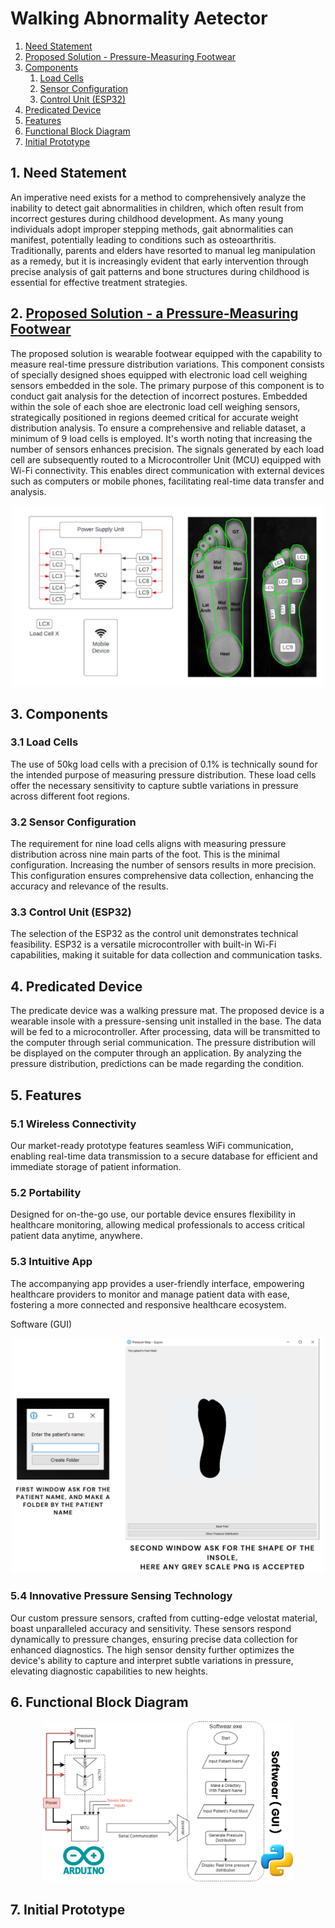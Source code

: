 # Walking Abnormality Aetector
1. [Need Statement](#need-statement)
2. [Proposed Solution - Pressure-Measuring Footwear](#proposed-solution---a-pressure-measuring-footwear)
3. [Components](#components)
   1. [Load Cells](#load-cells)
   2. [Sensor Configuration](#sensor-configuration)
   3. [Control Unit (ESP32)](#control-unit-esp32)
4. [Predicated Device](#predicated-device)
5. [Features](#features)
6. [Functional Block Diagram](#functional-block-diagram)
7. [Initial Prototype](#initial-prototype)


## 1. Need Statement <a name="need-statement"></a>

An imperative need exists for a method to comprehensively analyze the inability to detect gait abnormalities in children, which often result from incorrect gestures during childhood development. As many young individuals adopt improper stepping methods, gait abnormalities can manifest, potentially leading to conditions such as osteoarthritis. Traditionally, parents and elders have resorted to manual leg manipulation as a remedy, but it is increasingly evident that early intervention through precise analysis of gait patterns and bone structures during childhood is essential for effective treatment strategies.

## 2. [Proposed Solution - a Pressure-Measuring Footwear](#proposed-solution---a-pressure-measuring-footwear) <a name="proposed-solution"></a>

The proposed solution is wearable footwear equipped with the capability to measure real-time pressure distribution variations. This component consists of specially designed shoes equipped with electronic load cell weighing sensors embedded in the sole. The primary purpose of this component is to conduct gait analysis for the detection of incorrect postures. Embedded within the sole of each shoe are electronic load cell weighing sensors, strategically positioned in regions deemed critical for accurate weight distribution analysis. To ensure a comprehensive and reliable dataset, a minimum of 9 load cells is employed. It's worth noting that increasing the number of sensors enhances precision. The signals generated by each load cell are subsequently routed to a Microcontroller Unit (MCU) equipped with Wi-Fi connectivity. This enables direct communication with external devices such as computers or mobile phones, facilitating real-time data transfer and analysis.

<p align="center">
<img src="Media/block_Diagram.png" alt="Block Diagram" width="500"/>
</p>

## 3. Components <a name="components"></a>

### 3.1 Load Cells <a name="load-cells"></a>

The use of 50kg load cells with a precision of 0.1% is technically sound for the intended purpose of measuring pressure distribution. These load cells offer the necessary sensitivity to capture subtle variations in pressure across different foot regions.

### 3.2 Sensor Configuration <a name="sensor-configuration"></a>

The requirement for nine load cells aligns with measuring pressure distribution across nine main parts of the foot. This is the minimal configuration. Increasing the number of sensors results in more precision. This configuration ensures comprehensive data collection, enhancing the accuracy and relevance of the results.

### 3.3 Control Unit (ESP32) <a name="control-unit-esp32"></a>

The selection of the ESP32 as the control unit demonstrates technical feasibility. ESP32 is a versatile microcontroller with built-in Wi-Fi capabilities, making it suitable for data collection and communication tasks.

## 4. Predicated Device <a name="predicated-device"></a>

The predicate device was a walking pressure mat. The proposed device is a wearable insole with a pressure-sensing unit installed in the base. The data will be fed to a microcontroller. After processing, data will be transmitted to the computer through serial communication. The pressure distribution will be displayed on the computer through an application. By analyzing the pressure distribution, predictions can be made regarding the condition.

## 5. Features <a name="features"></a>

### 5.1 Wireless Connectivity

Our market-ready prototype features seamless WiFi communication, enabling real-time data transmission to a secure database for efficient and immediate storage of patient information.

### 5.2 Portability

Designed for on-the-go use, our portable device ensures flexibility in healthcare monitoring, allowing medical professionals to access critical patient data anytime, anywhere.

### 5.3 Intuitive App

The accompanying app provides a user-friendly interface, empowering healthcare providers to monitor and manage patient data with ease, fostering a more connected and responsive healthcare ecosystem.

Software (GUI)

<p align="center">
<img src="Media/Software_GUI.png" alt="Software GUI" width="500"/>
</p>


### 5.4 Innovative Pressure Sensing Technology

Our custom pressure sensors, crafted from cutting-edge velostat material, boast unparalleled accuracy and sensitivity. These sensors respond dynamically to pressure changes, ensuring precise data collection for enhanced diagnostics. The high sensor density further optimizes the device's ability to capture and interpret subtle variations in pressure, elevating diagnostic capabilities to new heights.

## 6. Functional Block Diagram <a name="initial-prototype"></a>

<p align="center">
<img src="Media/Functional_Block.png" alt="Functional Block Diagram" width="400"/>
</p>

## 7. Initial Prototype <a name="need-statement"></a>
